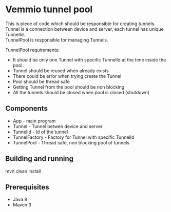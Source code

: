 # Vemmio tunnel pool

This is piece of code which should be responsible for creating tunnels.<br>
Tunnel is a connection between device and server, each tunnel has unique TunnelId.<br>
TunnelPool is responsible for managing Tunnels. 

TunnelPool requirements:
<ul>
<li> It should be only one Tunnel with specific TunnelId at the time inside the pool.
<li> Tunnel should be reused when already exists
<li> There could be error when trying create the Tunnel
<li> Pool should be thread safe
<li> Getting Tunnel from the pool should be non blocking
<li> All the tunnels should be closed when pool is closed (shutdown)
</ul>

## Components
<ul>
<li>App - main program
<li>Tunnel - Tunnel betwen device and server
<li>TunnelId - Id of the tunnel
<li>TunnelFactory - Factory for Tunnel with specific TunnelId
<li>TunnelPool - Thread safe, non blocking pool of tunnels
</ul>

## Building and running

mvn clean install

## Prerequisites

<ul>
<li>Java 8
<li>Maven 3
</ul>

  
 
